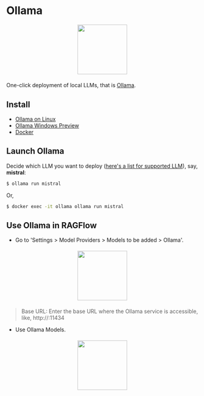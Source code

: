 # Ollama

<div align="center" style="margin-top:20px;margin-bottom:20px;">
<img src="https://github.com/infiniflow/ragflow/assets/12318111/2019e7ee-1e8a-412e-9349-11bbf702e549" width="130"/>
</div>

One-click deployment of local LLMs, that is [Ollama](https://github.com/ollama/ollama).

## Install

- [Ollama on Linux](https://github.com/ollama/ollama/blob/main/docs/linux.md)
- [Ollama Windows Preview](https://github.com/ollama/ollama/blob/main/docs/windows.md)
- [Docker](https://hub.docker.com/r/ollama/ollama)

## Launch Ollama

Decide which LLM you want to deploy ([here's a list for supported LLM](https://ollama.com/library)), say, **mistral**:
```bash
$ ollama run mistral
```
Or,
```bash
$ docker exec -it ollama ollama run mistral
```

## Use Ollama in RAGFlow

- Go to 'Settings > Model Providers > Models to be added > Ollama'.
    
<div align="center" style="margin-top:20px;margin-bottom:20px;">
<img src="https://github.com/infiniflow/ragflow/assets/12318111/2019e7ee-1e8a-412e-9349-11bbf702e549" width="130"/>
</div>

> Base URL: Enter the base URL where the Ollama service is accessible, like, http://<your-ollama-endpoint-domain>:11434

- Use Ollama Models.

<div align="center" style="margin-top:20px;margin-bottom:20px;">
<img src="https://github.com/infiniflow/ragflow/assets/12318111/2019e7ee-1e8a-412e-9349-11bbf702e549" width="130"/>
</div>